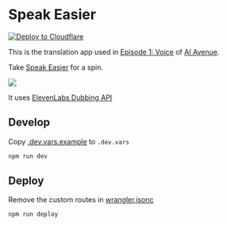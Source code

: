 # Speak Easier

[![Deploy to Cloudflare](https://deploy.workers.cloudflare.com/button)](https://deploy.workers.cloudflare.com/?url=https://github.com/craigsdennis/ai-ave-speak-easier)

This is the translation app used in [Episode 1: Voice](https://aiavenue.show) of [AI Avenue](https://aiavenue.show).

Take [Speak Easier](https://speak-easier.aiavenue.show) for a spin.


[<img src="https://img.youtube.com/vi/x8GZMwSq5bY/0.jpg">](https://youtu.be/x8GZMwSq5bY "Make an AI Wrapper")

It uses [ElevenLabs Dubbing API](https://elevenlabs.io/docs/capabilities/dubbing)

## Develop

Copy [.dev.vars.example](./.dev.vars.example) to `.dev.vars`

```bash
npm run dev
```

## Deploy

Remove the custom routes in [wrangler.jsonc](./wrangler.jsonc)

```bash
npm run deploy
```

